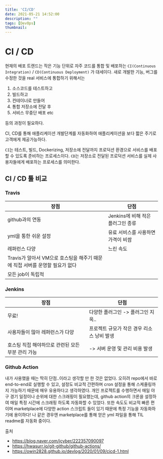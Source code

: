 ```yaml
---
title: 'CI/CD'
date: 2021-05-21 14:52:00
description: ""
tags: [DevOps]
thumbnail: 
---  
```


# CI / CD 
현재의 배포 트렌드는 작은 기능 단위로 자주 코드를 통합 및 배포하는 `CI(Continuous Integration)` / `CD(Continuous Deployment)` 가 대세이다. 새로 개발한 기능, 버그를 수정한 것을 real 서비스에 통합하기 위해서는 

1. 소스코드를 테스트하고
2. 빌드하고
3. 컨테이너로 만들어
4. 통합 저장소에 전달 후
5. 서비스 무중단 배포 etc

등의 과정이 필요하다.


CI, CD를 통해 애플리케이션 개발단계를 자동화하여 애플리케이션을 보다 짧은 주기로 고객에게 제공가능하다.

`CI`는 테스트, 빌드, Dockerizing, 저장소에 전달까지 프로덕션 환경으로 서비스를 배포할 수 있도록 준비하는 프로세스이다. `CD`는 저장소로 전달된 프로덕션 서비스를 실제 사용자들에게 배포하는 프로세스를 의미한다. 

## CI / CD 툴 비교 

### Travis

|장점|단점|
|------------------|------------------|
|github과의 연동|Jenkins에 비해 적은 플러그인 종류|
|yml을 통한 쉬운 설정|유료 서비스를 사용하면 가격이 비쌈|
|레퍼런스 다양|느린 속도|
|Travis가 알아서 VM으로 호스팅을 해주기 때문에 직접 서버를 운영할 필요가 없다||
|모든 job이 독립적||

### Jenkins

|장점|단점|
|------------------|------------------|
|무료!|다양한 플러그인 -> 플러그인 지옥..|
|사용자들이 많아 레퍼런스가 다양|프로젝트 규모가 작은 경우 리소스 낭비 발생|
|호스팅 직접 해야하므로 관련된 모든 부분 관리 가능|-> 서버 운영 및 관리 비용 발생|

### Github Action 
내가 사용했을 때는 딱히 단점..이라고 생각할 만 한 것은 없었다. 오히려 repo에서 바로 end-to-end로 실행할 수 있고, 설정도 비교적 간편하며 cron 설정을 통해 스케줄링까지 가능하기 때문에 매우 유용하다고 생각하였다. 개인 프로젝트를 수행하면서 매일 야구 경기 일정이나 순위에 대한 스크래핑이 필요했는데, github action의 크론을 설정하여 매일 특정 시간에 스크래핑 하도록 자동화할 수 있었다. 또한 속도도 비교적 빠른 편이며 marketplace에 다양한 action 스크립트 들이 있기 때문에 특정 기능을 자동화하기에 용이하다! 나 같은 경우엔 marketplace를 통해 얻은 yml 파일을 통해 TIL readme를 자동화 중이다.




출처 
- https://blog.naver.com/jcyber/222357090097
- https://hwasurr.io/git-github/github-actions/
- https://owin2828.github.io/devlog/2020/01/09/cicd-1.html
